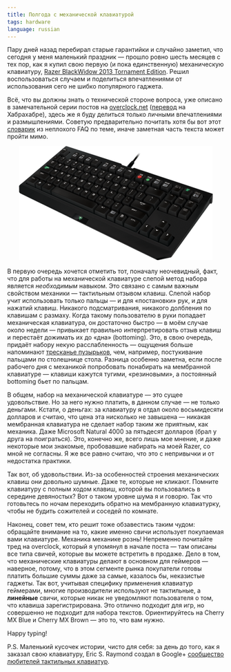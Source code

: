```yaml
---
title: Полгода с механической клавиатурой
tags: hardware
language: russian
---
```


Пару дней назад перебирал старые гарантийки и случайно заметил, что сегодня
у меня маленький праздник — прошло ровно шесть месяцев с тех пор, как я купил
свою первую (и пока единственную) механическую клавиатуру, [Razer BlackWidow
2013 Tornament Edition][razer-blackwidow]. Решил воспользоваться случаем
и поделиться впечатлениями от использования сего не шибко популярного гаджета.

Всё, что вы должны знать о технической стороне вопроса, уже описано
в замечательной серии постов на [overclock.net][overclock]
([перевод][habrahabr] на Хабрахабре), здесь же я буду делиться только личными
впечатлениями и размышлениями. Советую предварительно почитать хотя бы вот этот
[словарик][tactile-dictionary] из неплохого FAQ по теме, иначе заметная часть
текста может пройти мимо.

<div style="text-align: center;">
<img src="/images/razer_blackwidow_tournament_edition_2013.png"
    style="width: 450px;" />
</div>

В первую очередь хочется отметить тот, поначалу неочевидный, факт, что для
работы на механической клавиатуре слепой метод набора является *необходимым*
навыком. Это связано с самым важным свойством механики — тактильным отзывом
клавиш. Слепой набор учит использовать только пальцы — и для «постановки» рук,
и для нажатий клавиш. Никакого подсматривания, никакого долбления по клавишам
с размаху. Когда такому пользователю в руки попадает механическая клавиатура,
он достаточно быстро — в моём случае около недели — привыкает правильно
интерпретировать отзыв клавиш и перестаёт дожимать их до «дна» (bottoming).
Это, в свою очередь, придаёт набору некую расслабленность — ощущения больше
напоминают [тресканье пузырьков][bubble-wrap-wru], чем, например, постукивание
пальцами по столешнице стола. Разница особенно заметна, если после рабочего дня
с механикой попробовать понабирать на мембранной клавиатуре — клавиши кажутся
тугими, «резиновыми», а постоянный bottoming бьет по пальцам.

В общем, набор на механической клавиатуре — это сущее удовольствие. Но за него
нужно платить, в данном случае — не только деньгами. Кстати, о деньгах: за
клавиатуру я отдал около восьмидесяти долларов и считаю, что цена эта нисколько
не завышена — никакая мембранная клавиатура не сделает набор таким же приятным,
как механика. Даже Microsoft Natural 4000 за пятьдесят долларов (брал у друга
на поиграться). Это, конечно же, всего лишь мое мнение, и даже некоторые мои
знакомые, пробовавшие набирать на моей Razer, со мной не согласны. Я же все
равно считаю, что это с непривычки и от недостатка практики.

Так вот, об удовольствии. Из-за особенностей строения механических клавиш они
довольно шумные. Даже те, которые не кликают. Помните клавиатуру с полным ходом
клавиш, которой вы пользовались в середине девяностых? Вот о таком уровне шума
я и говорю. Так что готовьтесь по ночам переходить обратно на мембранную
клавиатурку, чтобы не будить сожителей и соседей по комнате.

Наконец, совет тем, кто решит тоже обзавестись таким чудом: обращайте внимание
на то, какие именно свичи использует покупаемая вами клавиатуре. Механика
механике рознь! Непременно почитайте тред на overclock, который я упомянул
в начале поста — там описаны все типа свичей, которые вы можете встретить
в продаже. Дело в том, что механические клавиатуры делают в основном для
геймеров — наверное, потому, что в этом сегменте рынка покупатели готовы
платить большие суммы даже за самые, казалось бы, неказистые гаджеты. Так вот,
учитывая специфику применения клавиатур геймерами, многие производители
используют не тактильные, а **линейные** свичи, которые никак не уведомляют
пользователя о том, что клавиша зарегистрирована. Это отлично подходит для игр,
но совершенно не подходит для набора текстов. Ориентируйтесь на Cherry MX Blue
и Cherry MX Brown — это то, что вам нужно.

Happy typing!

P.S. Маленький кусочек истории, чисто для себя: за день до того, как я заказал свою клавиатуру, Eric S. Raymond создал в Google+ [сообщество любителей тактильных клавиатур][tactile-keyboards-community].

[razer-blackwidow]: http://www.razerzone.com/gaming-keyboards-keypads/razer-blackwidow-tournament-edition/ "Razer BlackWidow Tournament Edition"
[overclock]: http://www.overclock.net/t/491752/mechanical-keyboard-guide "The Mechanical Keyboard Guide"
[habrahabr]: http://habrahabr.ru/post/140454/ "Механические клавиатуры / Хабрахабр"
[tactile-dictionary]: http://www.catb.org/~esr/faqs/tactile-keyboard-faq.html#_i_don_8217_t_understand_the_terms_used_to_talk_about_keyboards "I don’t understand the terms used to talk about keyboards"
[bubble-wrap-wru]: https://ru.wikipedia.org/wiki/%D0%9F%D1%83%D0%B7%D1%8B%D1%80%D1%87%D0%B0%D1%82%D0%B0%D1%8F_%D1%83%D0%BF%D0%B0%D0%BA%D0%BE%D0%B2%D0%BA%D0%B0#.D0.98.D1.81.D0.BF.D0.BE.D0.BB.D1.8C.D0.B7.D0.BE.D0.B2.D0.B0.D0.BD.D0.B8.D0.B5 "Пузырчатая упаковка — Википедия"
[tactile-keyboards-community]: https://plus.google.com/communities/107279217898209966798 "Tactile Keyboards - Community - Google+"
